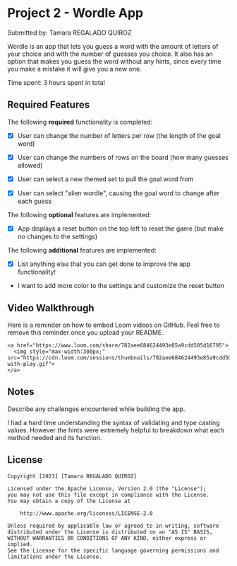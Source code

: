 # Project 2 - Wordle App

Submitted by: Tamara REGALADO QUIROZ

Wordle is an app that lets you guess a word with the amount of letters of your choice and with the number of guesses you choice. It also has an option that makes you guess the word without any hints, since every time you make a mistake it will give you a new one. 

Time spent: 3 hours spent in total

## Required Features

The following **required** functionality is completed:

- [x] User can change the number of letters per row (the length of the goal word)
- [x] User can change the numbers of rows on the board (how many guesses allowed)
- [x] User can select a new themed set to pull the goal word from
- [x] User can select "alien wordle", causing the goal word to change after each guess


The following **optional** features are implemented:

- [x] App displays a reset button on the top left to reset the game (but make no changes to the settings)

The following **additional** features are implemented:

- [x] List anything else that you can get done to improve the app functionality!
- I want to add more color to the settings and customize the reset button

## Video Walkthrough

Here is a reminder on how to embed Loom videos on GitHub. Feel free to remove this reminder once you upload your README. 


    <a href="https://www.loom.com/share/782aee684624493e85a9cdd505d16795">
      <img style="max-width:300px;" src="https://cdn.loom.com/sessions/thumbnails/782aee684624493e85a9cdd505d16795-with-play.gif">
    </a>

## Notes

Describe any challenges encountered while building the app.

I had a hard time understanding the syntax of validating and type casting values. However the hints were extremely helpful to breakdown what each method needed and its function. 


## License

    Copyright [2023] [Tamara REGALADO QUIROZ]

    Licensed under the Apache License, Version 2.0 (the "License");
    you may not use this file except in compliance with the License.
    You may obtain a copy of the License at

        http://www.apache.org/licenses/LICENSE-2.0

    Unless required by applicable law or agreed to in writing, software
    distributed under the License is distributed on an "AS IS" BASIS,
    WITHOUT WARRANTIES OR CONDITIONS OF ANY KIND, either express or implied.
    See the License for the specific language governing permissions and
    limitations under the License.

